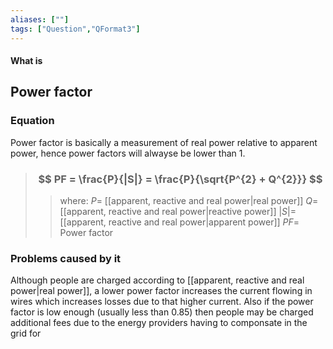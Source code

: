 ```yaml
---
aliases: [""]
tags: ["Question","QFormat3"]
---
```


#### What is
## Power factor
### Equation
Power factor is basically a measurement of real power relative to apparent power, hence power factors will alwayse be lower than 1.

> ### $$ PF = \frac{P}{|S|} = \frac{P}{\sqrt{P^{2} + Q^{2}}} $$ 
>> where:
>> $P=$ [[apparent, reactive and real power|real power]]
>> $Q=$ [[apparent, reactive and real power|reactive power]]
>> $|S|=$ [[apparent, reactive and real power|apparent power]]
>> $PF=$ Power factor

### Problems caused by it
Although people are charged according to [[apparent, reactive and real power|real power]], a lower power factor increases the current flowing in wires which increases losses due to that higher current. Also if the power factor is low enough (usually less than 0.85) then people may be charged additional fees due to the energy providers having to componsate in the grid for 